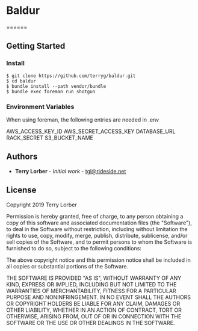 # Baldur
======

## Getting Started

### Install


```
$ git clone https://github.com/terryg/baldur.git
$ cd baldur
$ bundle install --path vendor/bundle
$ bundle exec foreman run shotgun
```

### Environment Variables

When using foreman, the following entries are needed in .env

AWS_ACCESS_KEY_ID
AWS_SECRET_ACCESS_KEY
DATABASE_URL
RACK_SECRET
S3_BUCKET_NAME

## Authors

* **Terry Lorber** - *Initial work* - <tgl@rideside.net>

## License

Copyright 2019 Terry Lorber

Permission is hereby granted, free of charge, to any person obtaining a copy of this software and associated documentation files (the "Software"), to deal in the Software without restriction, including without limitation the rights to use, copy, modify, merge, publish, distribute, sublicense, and/or sell copies of the Software, and to permit persons to whom the Software is furnished to do so, subject to the following conditions:

The above copyright notice and this permission notice shall be included in all copies or substantial portions of the Software.

THE SOFTWARE IS PROVIDED "AS IS", WITHOUT WARRANTY OF ANY KIND, EXPRESS OR IMPLIED, INCLUDING BUT NOT LIMITED TO THE WARRANTIES OF MERCHANTABILITY, FITNESS FOR A PARTICULAR PURPOSE AND NONINFRINGEMENT. IN NO EVENT SHALL THE AUTHORS OR COPYRIGHT HOLDERS BE LIABLE FOR ANY CLAIM, DAMAGES OR OTHER LIABILITY, WHETHER IN AN ACTION OF CONTRACT, TORT OR OTHERWISE, ARISING FROM, OUT OF OR IN CONNECTION WITH THE SOFTWARE OR THE USE OR OTHER DEALINGS IN THE SOFTWARE.
